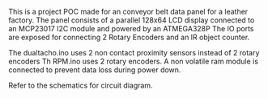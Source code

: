 This is a project POC made for an conveyor belt data panel for a leather factory.
The panel consists of a parallel 128x64 LCD display connected to an MCP23017 I2C module and powered by an ATMEGA328P
The IO ports are exposed for connecting 2 Rotary Encoders and an IR object counter.

The dualtacho.ino uses 2 non contact proximity sensors instead of 2 rotary encoders
Th RPM.ino uses 2 rotary encoders.
A non volatile ram module is connected to prevent data loss during power down.

Refer to the schematics for circuit diagram. 
